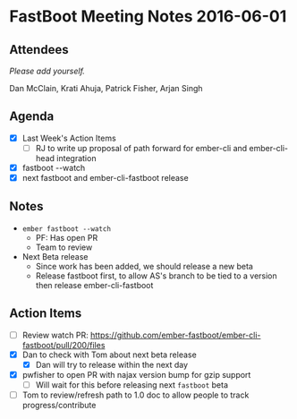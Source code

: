 # FastBoot Meeting Notes 2016-06-01

## Attendees

*Please add yourself.*

Dan McClain, Krati Ahuja, Patrick Fisher, Arjan Singh

## Agenda

- [x] Last Week's Action Items
    - [ ] RJ to write up proposal of path forward for ember-cli and
      ember-cli-head integration
- [x] fastboot --watch
- [x] next fastboot and ember-cli-fastboot release

## Notes

- `ember fastboot --watch`
    - PF: Has open PR
    - Team to review
- Next Beta release
    - Since work has been added, we should release a new beta
    - Release fastboot first, to allow AS's branch to be tied to a
      version then release ember-cli-fastboot

## Action Items

- [ ] Review watch PR:
  https://github.com/ember-fastboot/ember-cli-fastboot/pull/200/files
- [x] Dan to check with Tom about next beta release
    - [x] Dan will try to release within the next day
- [x] pwfisher to open PR with najax version bump for gzip support
    - [ ] Will wait for this before releasing next `fastboot` beta
- [ ] Tom to review/refresh path to 1.0 doc to allow people to track
  progress/contribute
